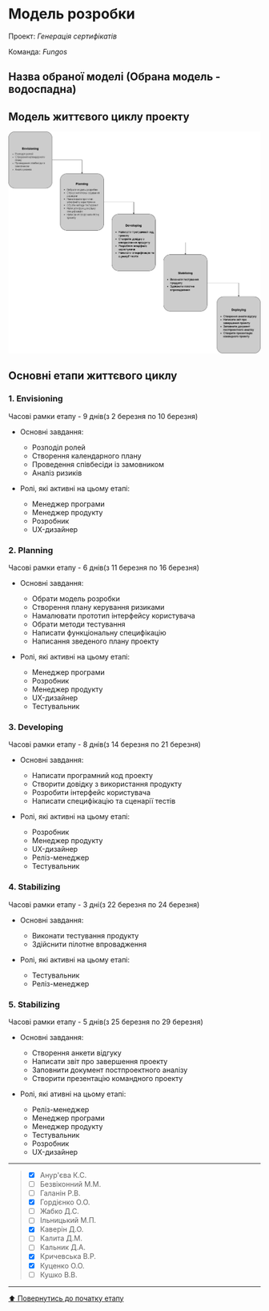 # Модель розробки

Проект: *Генерація сертифікатів*

Команда: *Fungos*

## Назва обраної моделі (Обрана модель - водоспадна) 

## Модель життєвого циклу проекту

![](https://github.com/IlnitskijMaksim/SE-practice-1group/blob/main/docs/2.Planning/%D0%9C%D0%BE%D0%B4%D0%B5%D0%BB%D1%8C_%D1%80%D0%BE%D0%B7%D1%80%D0%BE%D0%B1%D0%BA%D0%B8.png)

## Основні етапи життєвого циклу

### 1. Envisioning
Часові рамки етапу - 9 днів(з 2 березня по 10 березня)

- Основні завдання:
   - Розподіл ролей
   - Створення календарного плану
   - Проведення співбесіди із замовником
   - Аналіз ризиків 

- Ролі, які активні на цьому етапі:
   - Менеджер програми
   - Менеджер продукту
   - Розробник
   - UX-дизайнер

### 2. Planning
Часові рамки етапу - 6 днів(з 11 березня по 16 березня)

- Основні завдання:
   - Обрати модель розробки
   - Створення плану керування ризиками
   - Намалювати прототип інтерфейсу користувача
   - Обрати методи тестування
   - Написати функціональну специфікацію
   - Написання зведеного плану проекту

- Ролі, які активні на цьому етапі:
   - Менеджер програми
   - Розробник
   - Менеджер продукту
   - UX-дизайнер
   - Тестувальник

### 3. Developing
Часові рамки етапу - 8 днів(з 14 березня по 21 березня)

- Основні завдання:
   - Написати програмний код проекту
   - Створити довідку з використання продукту
   - Розробити інтерфейс користувача
   - Написати специфікацію та сценарії тестів

- Ролі, які активні на цьому етапі:
   - Розробник
   - Менеджер продукту
   - UX-дизайнер
   - Реліз-менеджер
   - Тестувальник

### 4. Stabilizing
Часові рамки етапу - 3 дні(з 22 березня по 24 березня)

- Основні завдання:
  - Виконати тестування продукту
  - Здійснити пілотне впровадження

- Ролі, які активні на цьому етапі:
   - Тестувальник
   - Реліз-менеджер

### 5. Stabilizing
Часові рамки етапу - 5 днів(з 25 березня по 29 березня)

- Основні завдання:
   - Створення анкети відгуку
   - Написати звіт про завершення проекту
   - Заповнити документ постпроектного аналізу
   - Створити презентацію командного проекту

- Ролі, які ативні на цьому етапі:
   - Реліз-менеджер
   - Менеджер програми
   - Менеджер продукту
   - Тестувальник
   - Розробник
   - UX-дизайнер 


---

>- [x] Анур'єва К.С.
>- [ ] Безвіконний М.М.
>- [ ] Галанін Р.В.
>- [x] Гордієнко О.О.
>- [ ] Жабко Д.С.
>- [ ] Ільницький М.П.
>- [X] Каверін Д.О.
>- [ ] Калита Д.М.
>- [ ] Кальник Д.А.
>- [x] Кричевська В.Р.
>- [x] Куценко О.О.
>- [ ] Кушко В.В.

---
[:arrow_up: Повернутись до початку етапу](/docs/2.Planning/README.md)
